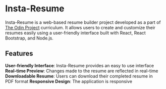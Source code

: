 # Insta-Resume

Insta-Resume is a web-based resume builder project developed as a part of [The Odin Project](https://www.theodinproject.com) curriculum.
It allows users to create and customize their resumes easily using a user-friendly interface built with React, React Bootstrap, and Node.js.

## Features

**User-friendly Interface**: Insta-Resume provides an easy to use interface
**Real-time Preview**: Changes made to the resume are reflected in real-time
**Downloadable Resume**: Users can download their completed resume in PDF format
**Responsive Design**: The application is responsive